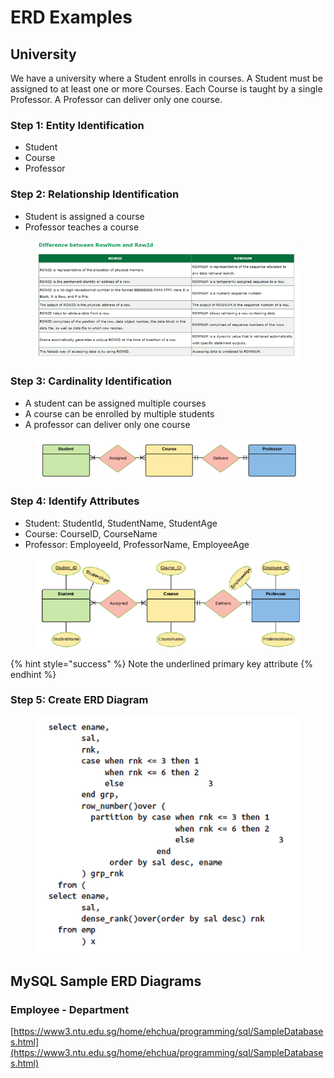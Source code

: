 # ERD Examples

## University

We have a university where a Student enrolls in courses. A Student must be assigned to at least one or more Courses. Each Course is taught by a single Professor. A Professor can deliver only one course.

### Step 1: Entity Identification

* Student
* Course
* Professor

### Step 2: Relationship Identification

* Student is assigned a course
* Professor teaches a course

<figure><img src="../../../../.gitbook/assets/image (5) (1) (1) (1) (1) (1) (1) (1).png" alt="" width="476"><figcaption></figcaption></figure>

### Step 3: Cardinality Identification

* A student can be assigned multiple courses
* A course can be enrolled by multiple students
* A professor can deliver only one course

<figure><img src="../../../../.gitbook/assets/image (1) (1) (1) (1) (1) (1) (1) (1) (1) (1) (1) (1) (1) (1) (1) (1) (1) (1) (1) (1) (1) (1) (1) (1) (1) (1) (1) (1) (1) (1) (1) (1) (1) (1) (1).png" alt="" width="563"><figcaption></figcaption></figure>

### Step 4: Identify Attributes

* Student: StudentId, StudentName, StudentAge
* Course: CourseID, CourseName
* Professor: EmployeeId, ProfessorName, EmployeeAge

<figure><img src="../../../../.gitbook/assets/image (2) (1) (1) (1) (1) (1) (1) (1) (1) (1) (1) (1) (1) (1) (1) (1) (1) (1) (1) (1) (1) (1) (1) (1) (1).png" alt="" width="563"><figcaption></figcaption></figure>

{% hint style="success" %}
Note the underlined primary key attribute
{% endhint %}

### Step 5: Create ERD Diagram

<figure><img src="../../../../.gitbook/assets/image (94).png" alt="" width="563"><figcaption></figcaption></figure>



## MySQL Sample ERD Diagrams

### Employee - Department

[https://www3.ntu.edu.sg/home/ehchua/programming/sql/SampleDatabases.html](https://www3.ntu.edu.sg/home/ehchua/programming/sql/SampleDatabases.html)

<figure><img src="../../../../.gitbook/assets/SampleEmployees.png" alt="" width="485"><figcaption></figcaption></figure>

